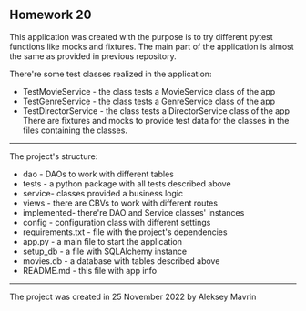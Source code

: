## Homework 20
This application was created with the purpose is to try different pytest functions like mocks and fixtures. The main part of the application is almost the same as provided in previous repository. 

There're some test classes realized in the application:

 - TestMovieService - the class tests a MovieService class of the app
 - TestGenreService - the class tests a GenreService class of the app
 - TestDirectorService - the class tests a DirectorService class of the app
 There are fixtures and mocks to provide test data for the classes in the files containing the classes.
 ---
The project's structure: 
 - dao - DAOs to work with different tables
 - tests - a python package with all tests described above
 - service- classes provided a business logic
 - views - there are CBVs to work with different routes
 - implemented- there're DAO and Service classes' instances
 - config - configuration class with different settings 
 - requirements.txt - file with the project's dependencies
 - app.py - a main file to start the application
 - setup_db - a file with SQLAlchemy instance
 - movies.db - a database with tables described above
 - README.md - this file with app info
 ---
 The project was created in 25 November 2022 by Aleksey Mavrin
